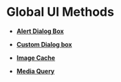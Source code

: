 # Global UI Methods<a name="EN-US_TOPIC_0000001174246129"></a>

-   **[Alert Dialog Box](ts-methods-alert-dialog-box.md)**  

-   **[Custom Dialog box](ts-methods-custom-dialog-box.md)**  

-   **[Image Cache](ts-methods-image-cache.md)**  

-   **[Media Query](ts-methods-media-query.md)**  


